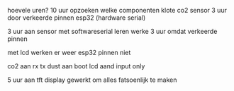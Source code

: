 hoevele uren?
10 uur opzoeken welke componenten
klote co2 sensor
3 uur door verkeerde pinnen esp32 (hardware serial)

3 uur aan sensor
met softwareserial leren werke
3 uur omdat verkeerde pinnen

met lcd werken er weer esp32 pinnen niet

co2 aan rx tx
dust aan boot
lcd aand input only

5 uur aan tft display gewerkt om alles fatsoenlijk te maken